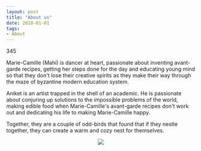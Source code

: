 ```yaml
---
layout: post
title: "About us"
date: 2018-01-01
tags: 
- About
---
```


345


Marie-Camille (Mahi) is dancer at heart, passionate about inventing avant-garde recipes, getting her steps done for the day and educating young mind so that they don't lose their creative spirits as they make their way through the maze of byzantine modern education system.

Aniket is an artist trapped in the shell of an academic. He is passionate about conjuring up solutions to the impossible problems of the world, making edible food when Marie-Camille's avant-garde recipes don't work out and dedicating his life to making Marie-Camille happy.

Together, they are a couple of odd-birds that found that if they nestle together, they can create a warm and cozy nest for themselves.


<p align="center">
  <img src="https://mahiwedsaniket.github.io/pictures/manda2.jpg"><br>
</p>
